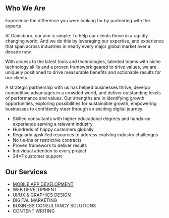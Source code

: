 
## Who We Are
Experience the difference you were looking for by partnering with the experts

At Gainsboro, our aim is simple: To help our clients thrive in a rapidly changing world. And we do this by leveraging our expertise, and experience that span across industries in nearly every major global market over a decade now.

With access to the latest tools and technologies, talented teams with niche technology skills and a proven framework geared to drive values, we are uniquely positioned to drive measurable benefits and actionable results for our clients.

A strategic partnership with us has helped businesses thrive, develop
competitive advantages in a crowded world, and deliver outstanding levels of
performance and values. Our strengths are in identifying growth opportunities,
exploring possibilities for sustainable growth, empowering businesses to
confidently steer through an exciting digital journey.
<ul>
<li>Skilled consultants with higher educational degrees and hands-on experience serving a relevant industry</li>
<li>Hundreds of happy customers globally</li>
<li>Regularly upskilled resources to address evolving industry challenges</li>
<li>No tie-ins or restrictive contracts</li>
<li>Proven framework to deliver results</li>
<li>Individual attention to every project</li>
<li>24×7 customer support</li>
</ul>

## Our Services
<ul>
<li><a href="https://gainsboroinfotech.com/mobile-application-development/" target="_blank">MOBILE APP DEVELOPMENT</a></li>
 
<li href="https://gainsboroinfotech.com/web-development-services/" target="_blank">WEB DEVELOPMENT</a></li>
 
<li href="https://gainsboroinfotech.com/ui-ux-graphics-design/" target="_blank">UI/UX & GRAPHICS DESIGN</a></li>
 
<li href="https://gainsboroinfotech.com/digital-marketing/" target="_blank">DIGITAL MARKETING</a></li>
 
<li href="https://gainsboroinfotech.com/business-consultancy-solutions/" target="_blank">BUSINESS CONSULTANCY SOLUTIONS</a></li>
 
<li href="https://gainsboroinfotech.com/content-writing-2/" target="_blank">CONTENT WRITING</a></li>
</ul>


